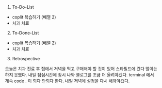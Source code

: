 1. To-Do-List
- coplit 복습하기 (배열 2)
- 치과 치료

2. To-Done-List
- coplit 복습하기 (배열 2)
- 치과 치료

3. Retrospective

오늘은 치과 진료 후 집에서 저녁을 먹고 
구매해야 할 것이 있어 스타필드에 갔다
많이는 하지 못했다.
내일 점심시간에 잠시 나와 블로그를 조금 더 올려야겠다.
terminal 에서 계속 code . 이 되다 안되다 한다.
내일 저녁에 설정을 다시 해봐야갰다.
